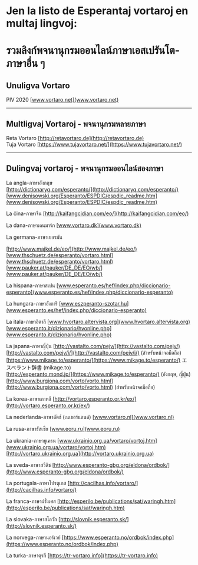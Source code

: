 <link rel="stylesheet" href="https://warut92.github.io/stilo.css">

# Jen la listo de Esperantaj vortaroj en multaj lingvoj:<br>
# รวมลิงก์พจนานุกรมออนไลน์ภาษาเอสเปรันโต-ภาษาอื่น ๆ

## Unuligva Vortaro<br>
PIV 2020 [www.vortaro.net](www.vortaro.net)

***

## Multligvaj Vortaroj - พจนานุกรมหลายภาษา<br>
Reta Vortaro [http://retavortaro.de](http://retavortaro.de)<br>
Tuja Vortaro [https://www.tujavortaro.net/](https://www.tujavortaro.net/)

***

## Dulingvaj vortaroj - พจนานุกรมออนไลน์สองภาษา

La angla-ภาษาอังกฤษ<br>
[http://dictionaryq.com/esperanto/](http://dictionaryq.com/esperanto/)<br>
[www.denisowski.org/Esperanto/ESPDIC/espdic_readme.htm](www.denisowski.org/Esperanto/ESPDIC/espdic_readme.htm)

La ĉina-ภาษาจีน
[http://kaifangcidian.com/eo/](http://kaifangcidian.com/eo/)

La dana-ภาษาเดนมาร์ก
[www.vortaro.dk](www.vortaro.dk)

La germana-ภาษาเยอรมัน

[http://www.majkel.de/eo/](http://www.majkel.de/eo/)<br>
[www.thschuetz.de/esperanto/vortaro.html](www.thschuetz.de/esperanto/vortaro.html)<br>
[www.pauker.at/pauker/DE_DE/EO/wb/](www.pauker.at/pauker/DE_DE/EO/wb/)

La hispana-ภาษาสเปน
[www.esperanto.es/hef/index.php/diccionario-esperanto](www.esperanto.es/hef/index.php/diccionario-esperanto)

La hungara-ภาษาฮังการี
[www.eszperanto-szotar.hu](www.esperanto.es/hef/index.php/diccionario-esperanto)

La itala-ภาษาอิตาลี
[www.hvortaro.altervista.org](www.hvortaro.altervista.org)<br>
[www.esperanto.it/dizionario/hvonline.php](www.esperanto.it/dizionario/hvonline.php)

La japana-ภาษาญี่ปุ่น
[http://vastalto.com/pejv/](http://vastalto.com/pejv/)<br>
[http://vastalto.com/pejv/i/](http://vastalto.com/pejv/i/)  (สำหรับหน้าจอมือถือ)<br>
[https://www.mikage.to/esperanto/](https://www.mikage.to/esperanto/) エスペラント辞書 (mikage.to)<br>
[http://esperanto.mond.jp/](https://www.mikage.to/esperanto/) (อังกฤษ, ญี่ปุ่น)<br>
[http://www.burgiona.com/vorto/vorto.html](http://www.burgiona.com/vorto/vorto.html) (สำหรับหน้าจอมือถือ)

La korea-ภาษาเกาหลี
[http://vortaro.esperanto.or.kr/ex/](http://vortaro.esperanto.or.kr/ex/)

La nederlanda-ภาษาดัตช์ (เนเธอร์แลนด์)
[www.vortaro.nl](www.vortaro.nl)

La rusa-ภาษารัสเซีย
[www.eoru.ru](www.eoru.ru)

La ukrania-ภาษายูเครน
[www.ukrainio.org.ua/vortaro/vortoj.htm](www.ukrainio.org.ua/vortaro/vortoj.htm)<br>
[http://vortaro.ukrainio.org.ua](http://vortaro.ukrainio.org.ua)

La sveda-ภาษาสวีดิช
[http://www.esperanto-gbg.org/eldona/ordbok/](http://www.esperanto-gbg.org/eldona/ordbok/)

La portugala-ภาษาโปรตุเกส
[http://cacilhas.info/vortaro/](http://cacilhas.info/vortaro/)

La franca-ภาษาฝรั่งเศส
[http://esperilo.be/publications/sat/waringh.htm](http://esperilo.be/publications/sat/waringh.htm)

La slovaka-ภาษาสโลวัก
[http://slovnik.esperanto.sk/](http://slovnik.esperanto.sk/)

La norvega-ภาษานอร์เวย์
[https://www.esperanto.no/ordbok/index.php](https://www.esperanto.no/ordbok/index.php)

La turka-ภาษาตุรกี
[https://tr-vortaro.info](https://tr-vortaro.info)
